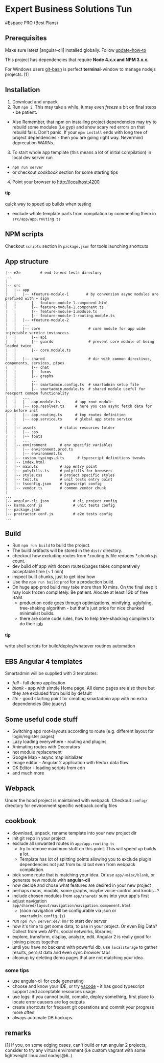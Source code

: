 # Expert Business Solutions Tun 
#Espace PRO (Best Plans)


## Prerequisites

Make sure latest [angular-cli] installed globally. Follow [update-how-to](https://github.com/angular/angular-cli#updating-angular-cli)  

This project has dependencies that require **Node 4.x.x and NPM 3.x.x**.

For Windows users [git-bash](https://git-scm.com/downloads) is perfect **terminal**-window to manage nodejs projects. [1]
 
 
## Installation

1. Download and unpack
2. Run `npm i`. This may take a while. It may even *freeze* a bit on final steps - be patient. 
  * Also Remember, that npm on installing project dependencies may try to rebuild some modules (i.e *gyp*) and show scary red errors on that rebuild fails. Don't panic. If your `npm install` ends with long tree of project dependencies - then you are going right way. Nevermind deprecation WARNs. 

3. To start whole app template (this means a lot of initial compilation) in local dev server run
  * `npm run server`
  * or checkout *cookbook* section for some starting tips
4. Point your browser to [http://localhost:4200](http://localhost:4200)

#### tip 
quick way to speed up builds when testing 
* exclude whole template parts from compilation by commenting them in `src/app/app.routing.ts` 


 
## NPM scripts
Checkout `scripts` section in `package.json` for tools launching shortcuts

 
## App structure

```
|-- e2e         # end-to-end tests directory 
...
|
|-- src
|   |-- app
|   |   |-- +feature-module-1        # by convension async modules are prefixed with + sign            
|   |       |-- feature-module-1.component.html
|   |       |-- feature-module-1.component.ts
|   |       |-- feature-module-1.module.ts
|   |       |-- feature-module-1-routing.module.ts
|   |   |-- +feature-module-2
|   |   ...
|   |   |-- core                      # core module for app wide injectable service instancess 
|   |       |-- api                   
|   |       |-- guards                # prevent core module of being loaded twice
|   |       |-- core.module.ts        
|   |
|   |   |-- shared                    # dir with common directives, components, services, pipes 
|   |       |-- chat
|   |       |-- forms
|   |       |-- graphs
|   |       ...
|   |       |-- smartadmin.config.ts  # smartadmin setup file
|   |       |-- smartadmin.module.ts  # shared module useful for reexport common functionality
|   |   ...    
|   |   |-- app.module.ts       # app root module
|   |   |-- app.resolver.ts     # here you can async fetch data for app before init  
|   |   |-- app.routing.ts      # top routes definition
|   |   |-- app.service.ts      # global app state service
|   |       
|   |-- assets           # static resources folder
|   |   |-- css   
|   |   |-- fonts   
|   |   ...   
|   |-- environment      # env specific variables
|   |   |-- environment.prod.ts   
|   |   |-- environment.ts        
|   |-- custom-typings.d.ts      # typescript definitions tweaks 
|   |-- index.html              
|   |-- main.ts          # app entry point 
|   |-- polyfills.ts     # polyfills for browsers
|   |-- style.css        # project specific styles
|   |-- test.ts          # unit tests entry point
|   |-- tsconfig.json    # typescript config
|   |-- vendor.ts        # common vendor chunk
|   
...
|-- angular-cli.json           # cli project config
|-- karma.conf.js              # unit tests config
|-- package.json
|-- protractor.conf.js         # e2e tests config
...

```

## Build
* Run `npm run build` to build the project. 
* The build artifacts will be stored in the `dist/` directory. 
* checkout how excluding routes from *.routing.ts file reduces *.chunks.js count.
* dev build off app with dozen routes/pages takes comparatively acceptable time (~ 1 min)
* inspect built chunks, just to get idea how 
* Use the `npm run build:prod` for a production build.
* On huge app prod build may take more than 10 mins. On the final step it may look frozen completely. Be patient. Alocate at least 1Gb of free RAM. 
   * production code goes through optimizations, minifying, uglyfying, tree-shaking algorithm  -  but that's just price for nice chunked minimalist builds. 
   * there are some code rules, how to help tree-shacking compilers to do their [job](http://www.2ality.com/2015/12/webpack-tree-shaking.html)
    
#### tip 
write shell scripts for build/deploy/whatever routines automation


## EBS Angular 4 templates

Smartadmin will be supplied with 3 templates: 
* *full* - full demo application
* *blank* - app with simple Home page. All demo pages are also there  but they are excluded from build by default
* *lite* - good starting point for creating smartadmin app with no extra dependencies (like jquery) 


## Some useful code stuff

* Switching app root-layouts according to route (e.g. different layout for login/register pages) 
* Lazy loading everywhere - routing and plugins 
* Animating routes with Decorators
* hot module replacement
* Google Map - async map initializer 
* Image editor - Angular 2 application with Redux data flow 
* CK Editor - loading scripts from cdn
* and much more 


## Webpack

Under the hood project is maintained with webpack. 
Checkout `config/` directory for environment specific webpack.config files 




## cookbook
 
*  download, unpack, rename template into your new project dir
*  init git repo in your project  
*  exclude all unwanted routes in `app/app.routing.ts`
    * try to remove maximum stuff on this point. This will speed up builds a lot. 
    * Template has lot of splitting points allowing you to exclude plugin dependencies not just from build but even from webpack compilation.     
*  pick some route that is matching your idea. Or use `app/+misc/blank`, or generate new module with **angular-cli**
* now decide and chose what features are desired in your new project 
* perhaps maps, modals, some graphs, maybe voice-control and knobs...?
* include chosen modules from `app/shared/` subs into  your app's first 
* adjust navigation `app/shared/layout/navigation/navigation.component.html` 
   * (soon navigation will be configurable via json or `smartadmin.config.js`)
* run `npm run server:dev:hmr` to start dev server
* now it's time to get some data, to use in  your project. Or even Big Data? Collect from web API's, social networks, libraries; 
* explore, transform, display, analyze, edit. Angular 2 is really good for joining pieces together.
* until you have no backend with powerful db, use `localstorage` to gather results, persist data and even sync browser tabs 
* cleanup by deleting demo pages that are not matching your idea.  

### some tips 
* use angular-cli for code generating 
* choose and know your IDE, or try [vscode](https://code.visualstudio.com/) - it has good typescript support and acceptable resources usage. 
* use logs: if you cannot build, compile, deploy something, first place to locate error causers are log outputs
* create shortcuts for frequent git operations and commit your progress more often
* always automate DB backups.



## remarks
[1] If you, on some edging cases, can't build or run angular 2 projects, consider to try any virtual environment (i.e custom vagrant with some lightweight linux and nodejs@6.*.*)
